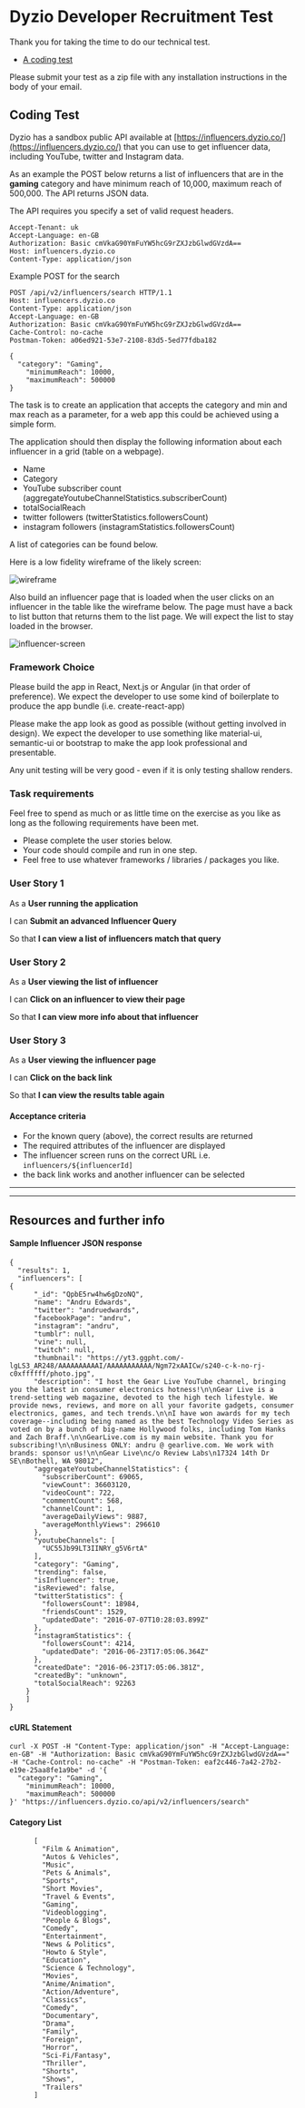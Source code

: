 # Dyzio Developer Recruitment Test



Thank you for taking the time to do our technical test.

* [A coding test](#coding-test)

Please submit your test as a zip file with any installation instructions in the body of your email.


## Coding Test

Dyzio has a sandbox public API available at [https://influencers.dyzio.co/](https://influencers.dyzio.co/) that you can use to get influencer data, including YouTube, twitter and Instagram data.

As an example the POST below returns a list of influencers that are in the **gaming** category and have minimum reach of 10,000, maximum reach of 500,000. The API returns JSON data.

The API requires you specify a set of valid request headers.

    Accept-Tenant: uk
    Accept-Language: en-GB
    Authorization: Basic cmVkaG90YmFuYW5hcG9rZXJzbGlwdGVzdA==
    Host: influencers.dyzio.co
    Content-Type: application/json

Example POST for the search

    POST /api/v2/influencers/search HTTP/1.1
    Host: influencers.dyzio.co
    Content-Type: application/json
    Accept-Language: en-GB
    Authorization: Basic cmVkaG90YmFuYW5hcG9rZXJzbGlwdGVzdA==
    Cache-Control: no-cache
    Postman-Token: a06ed921-53e7-2108-83d5-5ed77fdba182

    {
      "category": "Gaming",
        "minimumReach": 10000,
        "maximumReach": 500000
    }

The task is to create an application that accepts the category and min and max reach as a parameter, for a web app this could be achieved using a simple form.

The application should then display the following information about each influencer in a grid (table on a webpage).

- Name
- Category
- YouTube subscriber count (aggregateYoutubeChannelStatistics.subscriberCount)
- totalSocialReach
- twitter followers (twitterStatistics.followersCount)
- instagram followers (instagramStatistics.followersCount)

A list of categories can be found below.

Here is a low fidelity wireframe of the likely screen:

![wireframe](images/wireframe.png?raw=true)

Also build an influencer page that is loaded when the user clicks on an influencer in the table like the wireframe below.
The page must have a back to list button that returns them to the list page. We will expect the list to stay loaded in the browser.

![influencer-screen](images/influencer-screen.png?raw=true)


### Framework Choice

Please build the app in React, Next.js or Angular (in that order of preference).
We expect the developer to use some kind of boilerplate to produce the app bundle (i.e. create-react-app)

Please make the app look as good as possible (without getting involved in design). We expect the developer to use something like material-ui, semantic-ui or bootstrap to make the app look professional and presentable.

Any unit testing will be very good - even if it is only testing shallow renders.


### Task requirements

Feel free to spend as much or as little time on the exercise as you like as long as the following requirements have been met.

- Please complete the user stories below.
- Your code should compile and run in one step.
- Feel free to use whatever frameworks / libraries / packages you like.

### User Story 1

As a **User running the application**

I can **Submit an advanced Influencer Query**

So that **I can view a list of influencers match that query**

### User Story 2

As a **User viewing the list of influencer**

I can **Click on an influencer to view their page**

So that **I can view more info about that influencer**

### User Story 3

As a **User viewing the influencer page**

I can **Click on the back link**

So that **I can view the results table again**

#### Acceptance criteria

- For the known query (above), the correct results are returned
- The required attributes of the influencer are displayed
- The influencer screen runs on the correct URL i.e. `influencers/${influencerId]`
- the back link works and another influencer can be selected



---
----


## Resources and further info

#### Sample Influencer JSON response

    {
      "results": 1,
      "influencers": [
    {
          "_id": "QpbE5rw4hw6gDzoNQ",
          "name": "Andru Edwards",
          "twitter": "andruedwards",
          "facebookPage": "andru",
          "instagram": "andru",
          "tumblr": null,
          "vine": null,
          "twitch": null,
          "thumbnail": "https://yt3.ggpht.com/-lgLS3_AR248/AAAAAAAAAAI/AAAAAAAAAAA/Ngm72xAAICw/s240-c-k-no-rj-c0xffffff/photo.jpg",
          "description": "I host the Gear Live YouTube channel, bringing you the latest in consumer electronics hotness!\n\nGear Live is a trend-setting web magazine, devoted to the high tech lifestyle. We provide news, reviews, and more on all your favorite gadgets, consumer electronics, games, and tech trends.\n\nI have won awards for my tech coverage--including being named as the best Technology Video Series as voted on by a bunch of big-name Hollywood folks, including Tom Hanks and Zach Braff.\n\nGearLive.com is my main website. Thank you for subscribing!\n\nBusiness ONLY: andru @ gearlive.com. We work with brands: sponsor us!\n\nGear Live\nc/o Review Labs\n17324 14th Dr SE\nBothell, WA 98012",
          "aggregateYoutubeChannelStatistics": {
            "subscriberCount": 69065,
            "viewCount": 36603120,
            "videoCount": 722,
            "commentCount": 568,
            "channelCount": 1,
            "averageDailyViews": 9887,
            "averageMonthlyViews": 296610
          },
          "youtubeChannels": [
            "UC55Jb99LT3IINRY_g5V6rtA"
          ],
          "category": "Gaming",
          "trending": false,
          "isInfluencer": true,
          "isReviewed": false,
          "twitterStatistics": {
            "followersCount": 18984,
            "friendsCount": 1529,
            "updatedDate": "2016-07-07T10:28:03.899Z"
          },
          "instagramStatistics": {
            "followersCount": 4214,
            "updatedDate": "2016-06-23T17:05:06.364Z"
          },
          "createdDate": "2016-06-23T17:05:06.381Z",
          "createdBy": "unknown",
          "totalSocialReach": 92263
        }
        ]
    }

#### cURL Statement

    curl -X POST -H "Content-Type: application/json" -H "Accept-Language: en-GB" -H "Authorization: Basic cmVkaG90YmFuYW5hcG9rZXJzbGlwdGVzdA==" -H "Cache-Control: no-cache" -H "Postman-Token: eaf2c446-7a42-27b2-e19e-25aa8fe1a9be" -d '{
      "category": "Gaming",
        "minimumReach": 10000,
        "maximumReach": 500000
    }' "https://influencers.dyzio.co/api/v2/influencers/search"

#### Category List


          [
            "Film & Animation",
            "Autos & Vehicles",
            "Music",
            "Pets & Animals",
            "Sports",
            "Short Movies",
            "Travel & Events",
            "Gaming",
            "Videoblogging",
            "People & Blogs",
            "Comedy",
            "Entertainment",
            "News & Politics",
            "Howto & Style",
            "Education",
            "Science & Technology",
            "Movies",
            "Anime/Animation",
            "Action/Adventure",
            "Classics",
            "Comedy",
            "Documentary",
            "Drama",
            "Family",
            "Foreign",
            "Horror",
            "Sci-Fi/Fantasy",
            "Thriller",
            "Shorts",
            "Shows",
            "Trailers"
          ]
